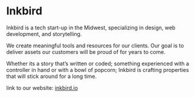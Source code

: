 # Inkbird

Inkbird is a tech start-up in the Midwest, specializing in design, web development, and storytelling.

We create meaningful tools and resources for our clients. Our goal is to deliver assets our customers will be proud of for years to come.

Whether its a story that’s written or coded; something experienced with a controller in hand or with a bowl of popcorn; Inkbird is crafting properties that will stick around for a long time.

link to our website: [inkbird.io](https://inkbird.io)
